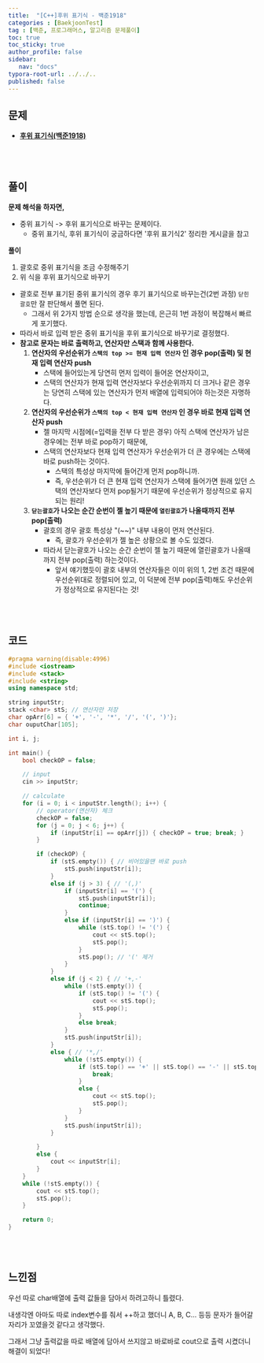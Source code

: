```yaml
---
title:  "[C++]후위 표기식 - 백준1918"
categories : [BaekjoonTest]
tag : [백준, 프로그래머스, 알고리즘 문제풀이]
toc: true
toc_sticky: true
author_profile: false
sidebar:
   nav: "docs"
typora-root-url: ../../..
published: false
---
```




## 문제

* **[후위 표기식(백준1918)](https://www.acmicpc.net/problem/1918)**

<br><br>

## 풀이

**문제 해석을 하자면,**

* 중위 표기식 -> 후위 표기식으로 바꾸는 문제이다.
  * 중위 표기식, 후위 표기식이 궁금하다면 '후위 표기식2' 정리한 게시글을 참고




**풀이**

1. 괄호로 중위 표기식을 조금 수정해주기
2. 위 식을 후위 표기식으로 바꾸기

* 괄호로 전부 표기된 중위 표기식의 경우 후기 표기식으로 바꾸는건(2번 과정) `닫힌 괄호`만 잘 판단해서 풀면 된다.
  * 그래서 위 2가지 방법 순으로 생각을 했는데, 은근히 1번 과정이 복잡해서 빠르게 포기했다.
* 따라서 바로 입력 받은 중위 표기식을 후위 표기식으로 바꾸기로 결정했다.
* **참고로 문자는 바로 출력하고, 연산자만 스택과 함께 사용한다.**
  1. **연산자의 우선순위가 `스택의 top >= 현재 입력 연산자` 인 경우 pop(출력) 및 현재 입력 연산자 push**
     * 스택에 들어있는게 당연히 먼저 입력이 들어온 연산자이고,
     * 스택의 연산자가 현재 입력 연산자보다 우선순위까지 더 크거나 같은 경우는 당연히 스택에 있는 연산자가 먼저 배열에 입력되어야 하는것은 자명하다.
  2. **연산자의 우선순위가 `스택의 top < 현재 입력 연산자` 인 경우 바로 현재 입력 연산자 push**
     * 젤 마지막 시점에(=입력을 전부 다 받은 경우) 아직 스택에 연산자가 남은 경우에는 전부 바로 pop하기 때문에,
     * 스택의 연산자보다 현재 입력 연산자가 우선순위가 더 큰 경우에는 스택에 바로 push하는 것이다.
       * 스택의 특성상 마지막에 들어간게 먼저 pop하니까.
       * 즉, 우선순위가 더 큰 현재 입력 연산자가 스택에 들어가면 원래 있던 스택의 연산자보다 먼저 pop될거기 때문에 우선순위가 정상적으로 유지되는 원리!
  3. **`닫는괄호`가 나오는 순간 순번이 젤 높기 때문에 `열린괄호`가 나올때까지 전부 pop(출력)** 
     * 괄호의 경우 괄호 특성상 "(~~)" 내부 내용이 먼저 연산된다.
       * 즉, 괄호가 우선순위가 젤 높은 상황으로 볼 수도 있겠다.
     * 따라서 닫는괄호가 나오는 순간 순번이 젤 높기 때문에 열린괄호가 나올때까지 전부 pop(출력) 하는것이다.
       * 앞서 얘기했듯이 괄호 내부의 연산자들은 이미 위의 1, 2번 조건 때문에 우선순위대로 정렬되어 있고, 이 덕분에 전부 pop(출력)해도 우선순위가 정상적으로 유지된다는 것!




<br><br>

## 코드

```c++
#pragma warning(disable:4996)
#include <iostream>
#include <stack>
#include <string>
using namespace std;

string inputStr;
stack <char> stS; // 연산자만 저장
char opArr[6] = { '+', '-', '*', '/', '(', ')'};
char ouputChar[105];

int i, j;

int main() {
	bool checkOP = false;

	// input
	cin >> inputStr;

	// calculate
	for (i = 0; i < inputStr.length(); i++) {
		// operator(연산자) 체크
		checkOP = false;
		for (j = 0; j < 6; j++) {
			if (inputStr[i] == opArr[j]) { checkOP = true; break; }
		}

		if (checkOP) {
			if (stS.empty()) { // 비어있을땐 바로 push
				stS.push(inputStr[i]);
			}
			else if (j > 3) { // '(,)'
				if (inputStr[i] == '(') {
					stS.push(inputStr[i]);
					continue;
				}
				else if (inputStr[i] == ')') {
					while (stS.top() != '(') {
						cout << stS.top();
						stS.pop();
					}
					stS.pop(); // '(' 제거
				}
			}
			else if (j < 2) { // '+,-'
				while (!stS.empty()) {
					if (stS.top() != '(') {
						cout << stS.top();
						stS.pop();
					}
					else break;
				}
				stS.push(inputStr[i]);
			}
			else { // '*,/'
				while (!stS.empty()) {
					if (stS.top() == '+' || stS.top() == '-' || stS.top() == '(') {
						break;
					}
					else {
						cout << stS.top();
						stS.pop();
					}
				}
				stS.push(inputStr[i]);
			}

		}
		else {
			cout << inputStr[i];
		}
	}
	while (!stS.empty()) {
		cout << stS.top();
		stS.pop();
	}

	return 0;
}
```

<br><br>

## 느낀점

우선 따로 char배열에 출력 값들을 담아서 하려고하니 틀렸다.

내생각엔 아마도 따로 index변수를 줘서 ++하고 했더니 A, B, C... 등등 문자가 들어갈 자리가 꼬였을것 같다고 생각했다.

그래서 그냥 출력값을 따로 배열에 담아서 쓰지않고 바로바로 cout으로 출력 시켰더니 해결이 되었다!
